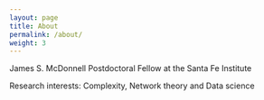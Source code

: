 ```yaml
---
layout: page
title: About
permalink: /about/
weight: 3
---
```


James S. McDonnell Postdoctoral Fellow at the Santa Fe Institute

Research interests: Complexity, Network theory and Data science